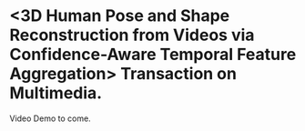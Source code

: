 # <3D Human Pose and Shape Reconstruction from Videos via Confidence-Aware Temporal Feature Aggregation>  Transaction on Multimedia.
Video Demo to come.
